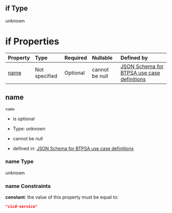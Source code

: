 ## if Type

unknown

# if Properties

| Property      | Type          | Required | Nullable       | Defined by                                                                                                                                                                                                        |
| :------------ | :------------ | :------- | :------------- | :---------------------------------------------------------------------------------------------------------------------------------------------------------------------------------------------------------------- |
| [name](#name) | Not specified | Optional | cannot be null | [JSON Schema for BTPSA use case definitions](btpsa-usecase-properties-services-items-allof-1-then-allof-17-if-properties-name.md "undefined#/properties/services/items/allOf/1/then/allOf/17/if/properties/name") |

## name



`name`

*   is optional

*   Type: unknown

*   cannot be null

*   defined in: [JSON Schema for BTPSA use case definitions](btpsa-usecase-properties-services-items-allof-1-then-allof-17-if-properties-name.md "undefined#/properties/services/items/allOf/1/then/allOf/17/if/properties/name")

### name Type

unknown

### name Constraints

**constant**: the value of this property must be equal to:

```json
"cicd-service"
```

